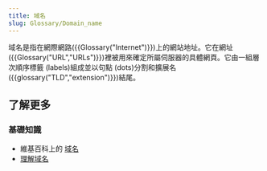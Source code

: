 ```yaml
---
title: 域名
slug: Glossary/Domain_name
---
```


域名是指在網際網路({{Glossary("Internet")}})上的網站地址。它在網址({{Glossary("URL","URLs")}})裡被用來確定所屬伺服器的具體網頁。它由一組層次順序標籤 (labels)組成並以句點 (dots)分割和擴展名({{glossary("TLD","extension")}})結尾。

## 了解更多

### 基礎知識

- 維基百科上的 [域名](https://zh.wikipedia.org/wiki/Domain_name)
- [理解域名](/zh-TW/Learn/Understanding_domain_names)
